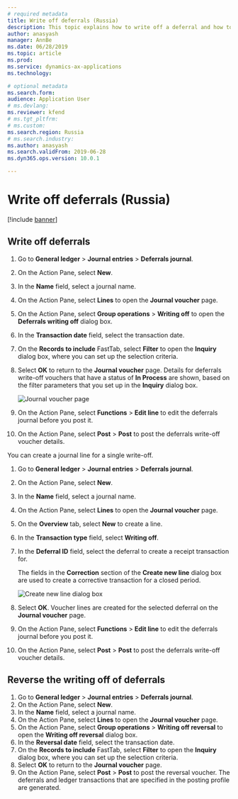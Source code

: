 ```yaml
---
# required metadata
title: Write off deferrals (Russia)
description: This topic explains how to write off a deferral and how to reverse the writing off of a deferral. 
author: anasyash
manager: AnnBe
ms.date: 06/28/2019
ms.topic: article
ms.prod: 
ms.service: dynamics-ax-applications
ms.technology: 

# optional metadata
ms.search.form:  
audience: Application User
# ms.devlang: 
ms.reviewer: kfend
# ms.tgt_pltfrm: 
# ms.custom: 
ms.search.region: Russia
# ms.search.industry: 
ms.author: anasyash
ms.search.validFrom: 2019-06-28
ms.dyn365.ops.version: 10.0.1

---
```


# Write off deferrals (Russia)

[!include [banner](../includes/banner.md)]

## Write off deferrals

1. Go to **General ledger** \> **Journal entries** \> **Deferrals journal**.
2. On the Action Pane, select **New**.
3. In the **Name** field, select a journal name.
4. On the Action Pane, select **Lines** to open the **Journal voucher** page.
5. On the Action Pane, select **Group operations** \> **Writing off** to open the **Deferrals writing off** dialog box.
6. In the **Transaction date** field, select the transaction date.
7. On the **Records to include** FastTab, select **Filter** to open the **Inquiry** dialog box, where you can set up the selection criteria.
8. Select **OK** to return to the **Journal voucher** page. Details for deferrals write-off vouchers that have a status of **In Process** are shown, based on the filter parameters that you set up in the **Inquiry** dialog box.

    ![Journal voucher page](media/rus-write-off-deferral-01.png)

9. On the Action Pane, select **Functions** \> **Edit line** to edit the deferrals journal before you post it.
10. On the Action Pane, select **Post** \> **Post** to post the deferrals write-off voucher details.

You can create a journal line for a single write-off.

1. Go to **General ledger** \> **Journal entries** \> **Deferrals journal**.
2. On the Action Pane, select **New**.
3. In the **Name** field, select a journal name.
4. On the Action Pane, select **Lines** to open the **Journal voucher** page.
5. On the **Overview** tab, select **New** to create a line.
6. In the **Transaction type** field, select **Writing off**.
7. In the **Deferral ID** field, select the deferral to create a receipt transaction for.

    The fields in the **Correction** section of the **Create new line** dialog box are used to create a corrective transaction for a closed period.

    ![Create new line dialog box](media/rus-write-off-deferral-02.png)

8. Select **OK**. Voucher lines are created for the selected deferral on the **Journal voucher** page.
9. On the Action Pane, select **Functions** \> **Edit line** to edit the deferrals journal before you post it.
10. On the Action Pane, select **Post** \> **Post** to post the deferrals write-off voucher details.

## Reverse the writing off of deferrals

1. Go to **General ledger** \> **Journal entries** \> **Deferrals journal**.
2. On the Action Pane, select **New**.
3. In the **Name** field, select a journal name.
4. On the Action Pane, select **Lines** to open the **Journal voucher** page.
5. On the Action Pane, select **Group operations** \> **Writing off reversal** to open the **Writing off reversal** dialog box.
6. In the **Reversal date** field, select the transaction date.
7. On the **Records to include** FastTab, select **Filter** to open the **Inquiry** dialog box, where you can set up the selection criteria.
8. Select **OK** to return to the **Journal voucher** page.
9. On the Action Pane, select **Post** \> **Post** to post the reversal voucher. The deferrals and ledger transactions that are specified in the posting profile are generated.
